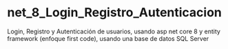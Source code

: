 # net_8_Login_Registro_Autenticacion
Login, Registro y Autenticación de usuarios, usando asp net core 8 y entity framework (enfoque first code), usando una base de datos SQL Server

